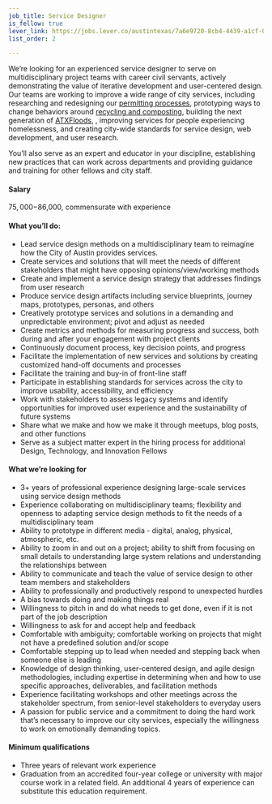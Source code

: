 ```yaml
---
job_title: Service Designer
is_fellow: true
lever_link: https://jobs.lever.co/austintexas/7a6e9720-8cb4-4439-a1cf-0d4dbf497189/apply
list_order: 2

---
```

We’re looking for an experienced service designer to serve on multidisciplinary project teams with career civil servants, actively demonstrating the value of iterative development and user-centered design. Our teams are working to improve a wide range of city services, including researching and redesigning our [permitting processes](http://www.austintexas.gov/department/development-services), prototyping ways to change behaviors around [recycling and composting](http://www.austintexas.gov/department/austin-resource-recovery), building the next generation of [ATXFloods](https://www.atxfloods.com/), , improving services for people experiencing homelessness, and creating city-wide standards for service design, web development, and user research.

You’ll also serve as an expert and educator in your discipline, establishing new practices that can work across departments and providing guidance and training for other fellows and city staff.

#### Salary

$75,000-$86,000, commensurate with experience

#### What you’ll do:

* Lead service design methods on a multidisciplinary team to reimagine how the City of Austin provides services.
* Create services and solutions that will meet the needs of different stakeholders that might have opposing opinions/view/working methods
* Create and implement a service design strategy that addresses findings from user research  
* Produce service design artifacts including service blueprints, journey maps, prototypes, personas, and others
* Creatively prototype services and solutions in a demanding and unpredictable environment; pivot and adjust as needed
* Create metrics and methods for measuring progress and success, both during and after your engagement with project clients
* Continuously document process, key decision points, and progress
* Facilitate the implementation of new services and solutions by creating customized hand-off documents and processes  
* Facilitate the training and buy-in of front-line staff  
* Participate in establishing standards for services across the city to improve usability, accessibility, and efficiency
* Work with stakeholders to assess legacy systems and identify opportunities for improved user experience and the sustainability of future systems
* Share what we make and how we make it through meetups, blog posts, and other functions
* Serve as a subject matter expert in the hiring process for additional Design, Technology, and Innovation Fellows

#### What we’re looking for

* 3+ years of professional experience designing large-scale services using service design methods
* Experience collaborating on multidisciplinary teams; flexibility and openness to adapting service design methods to fit the needs of a multidisciplinary team
* Ability to prototype in different media - digital, analog, physical, atmospheric, etc.
* Ability to zoom in and out on a project; ability to shift from focusing on small details to understanding large system relations and understanding the relationships between
* Ability to communicate and teach the value of service design to other team members and stakeholders
* Ability to professionally and productively respond to unexpected hurdles
* A bias towards doing and making things real  
* Willingness to pitch in and do what needs to get done, even if it is not part of the job description  
* Willingness to ask for and accept help and feedback
* Comfortable with ambiguity; comfortable working on projects that might not have a predefined solution and/or scope
* Comfortable stepping up to lead when needed and stepping back when someone else is leading
* Knowledge of design thinking, user-centered design, and agile design methodologies, including expertise in determining when and how to use specific approaches, deliverables, and facilitation methods
* Experience facilitating workshops and other meetings across the stakeholder spectrum, from senior-level stakeholders to everyday users
* A passion for public service and a commitment to doing the hard work that’s necessary to improve our city services, especially the willingness to work on emotionally demanding topics.

#### Minimum qualifications

* Three years of relevant work experience
* Graduation from an accredited four-year college or university with major course work in a related field. An additional 4 years of experience can substitute this education requirement.
